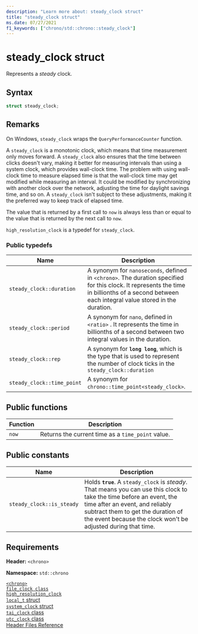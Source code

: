 ```yaml
---
description: "Learn more about: steady_clock struct"
title: "steady_clock struct"
ms.date: 07/27/2021
f1_keywords: ["chrono/std::chrono::steady_clock"]
---
```

# steady_clock struct

Represents a *steady* clock.

## Syntax

```cpp
struct steady_clock;
```

## Remarks

On Windows, `steady_clock` wraps the `QueryPerformanceCounter` function.

A `steady_clock` is a monotonic clock, which means that time measurement only moves forward. A `steady_clock` also ensures that the time between clicks doesn't vary, making it better for measuring intervals than using a system clock, which provides wall-clock time. The problem with using wall-clock time to measure elapsed time is that the wall-clock time may get modified while measuring an interval. It could be modified by synchronizing with another clock over the network, adjusting the time for daylight savings time, and so on. A `steady_clock` isn't subject to these adjustments, making it the preferred way to keep track of elapsed time.

The value that is returned by a first call to `now` is always less than or equal to the value that is returned by the next call to `now`.

`high_resolution_clock` is a typedef for `steady_clock`.

### Public typedefs

|Name|Description|
|----------|-----------------|
|`steady_clock::duration`|A synonym for `nanoseconds`, defined in `<chrono>`. The duration specified for this clock. It represents the time in billionths of a second between each integral value stored in the duration.|
|`steady_clock::period`|A synonym for `nano`, defined in `<ratio>` . It represents the time in billionths of a second between two integral values in the duration.|
|`steady_clock::rep`|A synonym for **`long long`**, which is the type that is used to represent the number of clock ticks in the `steady_clock::duration`|
|`steady_clock::time_point`|A synonym for `chrono::time_point<steady_clock>`.|

## Public functions

|Function|Description|
|--------------|-----------------|
|`now`|Returns the current time as a `time_point` value.|

## Public constants

|Name|Description|
|----------|-----------------|
|`steady_clock::is_steady`|Holds **`true`**. A `steady_clock` is *steady*. That means you can use this clock to take the time before an event, the time after an event, and reliably subtract them to get the duration of the event because the clock won't be adjusted during that time.|

## Requirements

**Header:** `<chrono>`

**Namespace:** `std::chrono`

[`<chrono>`](chrono.md)\
[`file_clock class`](file-clock-class.md)\
[`high_resolution_clock`](high-resolution-clock-struct.md)\
[`local_t` struct](local_t.md)\
[`system_clock` struct](system-clock-structure.md)\
[`tai_clock` class](tai-clock-class.md)\
[`utc_clock` class](utc-clock-class.md)\
[Header Files Reference](cpp-standard-library-header-files.md)